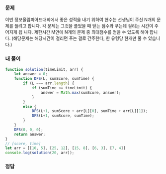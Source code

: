 ### 문제
이번 정보올림피아드대회에서 좋은 성적을 내기 위하여 현수는 선생님이 주신 N개의 문제를 풀려고 합니다. 각 문제는 그것을 풀었을 때 얻는 점수와 푸는데 걸리는 시간이 주어지게 됩 니다. 제한시간 M안에 N개의 문제 중 최대점수를 얻을 수 있도록 해야 합니다. (해당문제는 해당시간이 걸리면 푸는 걸로 간주한다, 한 유형당 한개만 풀 수 있습니다.)

### 내 풀이
```js
function solution(timeLimit, arr) {
    let answer = 0;
    function DFS(L, sumScore, sumTime) {
        if (L === arr.length) {
            if (sumTime <= timeLimit) {
                answer = Math.max(sumScore, answer);
            }
        }
        else {
            DFS(L+1, sumScore + arr[L][0], sumTime + arr[L][1]);
            DFS(L+1, sumScore, sumTime);
        }
    }
    DFS(0, 0, 0);
    return answer;
}
// [score, time]
let arr = [[10, 5], [25, 12], [15, 8], [6, 3], [7, 4]]
console.log(solution(20, arr));
```

### 정답
```js

```
